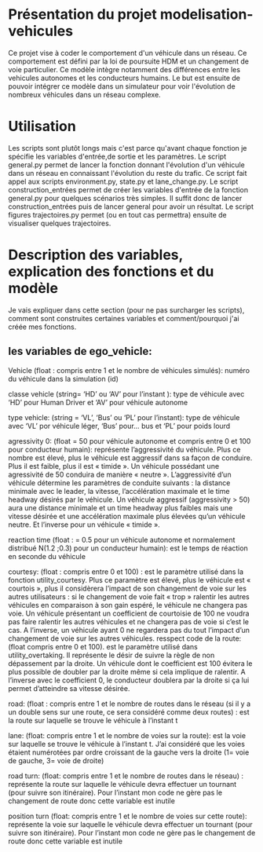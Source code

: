 # Présentation du projet modelisation-vehicules

Ce projet vise à coder le comportement d'un véhicule dans un réseau. Ce comportement est défini par la loi de poursuite HDM et un changement de voie particulier. Ce modèle intègre notamment des différences entre les vehicules autonomes et les conducteurs humains. Le but est ensuite de pouvoir intégrer ce modèle dans un simulateur pour voir l'évolution de nombreux véhicules dans un réseau complexe. 

# Utilisation

Les scripts sont plutôt longs mais c'est parce qu'avant chaque fonction je spécifie les variables d'entrée,de sortie et les paramètres.
Le script general.py permet de lancer la fonction donnant l'évolution d'un véhicule dans un réseau en connaissant l'évolution du reste du trafic. Ce script fait appel aux scripts environment.py, state.py et lane_change.py. Le script construction_entrées permet de créer les variables d'entrée de la fonction general.py pour quelques scénarios très simples. Il suffit donc de lancer construction_entrées puis de lancer general pour avoir un résultat. Le script figures trajectoires.py permet (ou en tout cas permettra) ensuite de visualiser quelques trajectoires.

# Description des variables, explication des fonctions et du modèle

Je vais expliquer dans cette section (pour ne pas surcharger les scripts), comment sont construites certaines variables et comment/pourquoi j'ai créée mes fonctions.


## les variables de ego_vehicle:

Vehicle (float : compris entre 1 et le nombre de véhicules simulés): numéro du véhicule dans la simulation (id)

classe vehicle (string= ‘HD’ ou ‘AV’ pour l’instant ):  type de véhicule avec ‘HD’ pour Human Driver et ‘AV’ pour véhicule autonome

type vehicle: (string = ‘VL’, ‘Bus’ ou ‘PL’ pour l’instant): type de véhicule avec ‘VL’ por véhicule léger, ‘Bus’ pour… bus et ‘PL’ pour poids lourd

agressivity 0: (float = 50 pour véhicule autonome et compris entre 0 et 100 pour conducteur humain): représente l’aggressivité du véhicule. Plus ce nombre est élevé, plus le véhicule est aggressif dans sa façon de conduire. Plus il est faible, plus il est « timide ». Un véhicule possédant une agressivité de 50 conduira de manière « neutre ». L’aggressivité d’un véhicule détermine les paramètres de conduite suivants : la distance minimale avec le leader, la vitesse, l’accélération maximale et le time headway désirés par le véhicule. Un véhicule aggressif (aggressivity > 50) aura une distance minimale et un time headway plus faibles mais une vitesse désirée et une accélération maximale plus élevées qu’un véhicule neutre. Et l’inverse pour un véhicule « timide ».

reaction time (float : = 0.5 pour un véhicule autonome et normalement distribué N(1.2 ;0.3) pour un conducteur humain): est le temps de réaction en seconde du véhicule

courtesy: (float : compris entre 0 et 100) : est le paramètre utilisé dans la fonction utility_courtesy. Plus ce paramètre est élevé, plus le véhicule est « courtois », plus il considèrera l’impact de son changement de voie sur les autres utilisateurs : si le changement de voie fait « trop » ralentir les autres véhicules en comparaison à son gain espéré, le véhicule ne changera pas voie. Un véhicule présentant un coefficient de courtoisie de 100 ne voudra pas faire ralentir les autres véhicules et ne changera pas de voie si c’est le cas. A l’inverse, un véhicule ayant 0 ne regardera pas du tout l’impact d’un changement de voie sur les autres véhicules.
resspect code de la route: (float compris entre 0 et 100). est le paramètre utilisé dans utility_overtaking. Il représente le désir de suivre la règle de non dépassement par la droite. Un véhicule dont le coefficient est 100 évitera le plus possible de doubler par la droite même si cela implique de ralentir. A l’inverse avec le coefficient 0, le conducteur doublera par la droite si ça lui permet d’atteindre sa vitesse désirée.

road: (float : compris entre 1 et le nombre de routes dans le réseau (si il y a un double sens sur une route, ce sera considéré comme deux routes) : est la route sur laquelle se trouve le véhicule à l’instant t

lane: (float: compris entre 1 et le nombre de voies sur la route): est la voie sur laquelle se trouve le véhicule à l’instant t. J’ai considéré que les voies étaient numérotées par ordre croissant de la gauche vers la droite (1= voie de gauche, 3= voie de droite)

road turn: (float: compris entre 1 et le nombre de routes dans le réseau) : représente la route sur laquelle le véhicule devra effectuer un tournant (pour suivre son itinéraire). Pour l’instant mon code ne gère pas le changement de route donc cette variable est inutile

position turn (float: compris entre 1 et le nombre de voies sur cette route): représente la voie sur laquelle le véhicule devra effectuer un tournant (pour suivre son itinéraire). Pour l’instant mon code ne gère pas le changement de route donc cette variable est inutile


